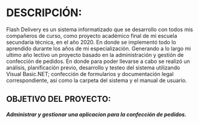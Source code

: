 # DESCRIPCIÓN:
Flash Delivery es un sistema informatizado que se desarrollo con todos mis compañeros de curso, como proyecto académico final de mi escuela secundaria técnica, en el año 2020. En donde se implementó todo lo aprendido durante los años de mi especialización. Generando a lo largo mi ultimo año lectivo un proyecto basado en la administración y gestión de confección de pedidos.
En donde para poder llevarse a cabo se realizó un análisis, planificación previo, desarrollo y testeo del sistema utilizando Visual Basic.NET; confección de formularios y documentación legal correspondiente, así como la carpeta del sistema y el manual de usuario.

## OBJETIVO DEL PROYECTO:
#####  Administrar y gestionar una aplicacion para la confección de pedidos.

 
